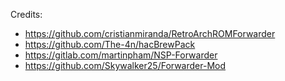 Credits:

* https://github.com/cristianmiranda/RetroArchROMForwarder
* https://github.com/The-4n/hacBrewPack
* https://gitlab.com/martinpham/NSP-Forwarder
* https://github.com/Skywalker25/Forwarder-Mod
